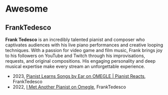 # Awesome

## FrankTedesco

**Frank Tedesco** is an incredibly talented pianist and composer who captivates audiences with his live piano performances and creative looping techniques. With a passion for video game and film music, Frank brings joy to his followers on YouTube and Twitch through his improvisations, requests, and original compositions. His engaging personality and deep musical expertise make every stream an unforgettable experience.

* 2023, [Pianist Learns Songs by Ear on OMEGLE | Pianist Reacts](https://youtu.be/TTQou8YcA-I?t=979), FrankTedesco
* 2022, [I Met Another Pianist on Omegle](https://www.youtube.com/watch?v=iSpbznxx27E), FrankTedesco
